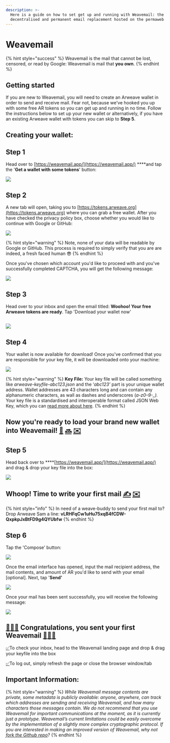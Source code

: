 ```yaml
---
description: >-
  Here is a guide on how to set get up and running with Weavemail: the
  decentralised and permanent email replacement hosted on the permaweb.
---
```


# Weavemail

{% hint style="success" %}
Weavemail is the mail that cannot be lost, censored, or read by Google: Weavemail is mail that **you own**.
{% endhint %}

## **Getting started**

If you are new to Weavemail, you will need to create an Arweave wallet in order to send and receive mail. Fear not, because we've hooked you up with some free AR tokens so you can get up and running in no time. Follow the instructions below to set up your new wallet or alternatively, if you have an existing Arweave wallet with tokens you can skip to **Step 5**.

## **Creating your wallet:** 

## **Step 1** 

Head over to [https://weavemail.app/](https://weavemail.app/) ****and tap the '**Get a wallet with some tokens**' button:

![](../.gitbook/assets/new-1.png)

## **Step 2**

A new tab will open, taking you to [https://tokens.arweave.org](https://tokens.arweave.org) where you can grab a free wallet. After you have checked the privacy policy box, choose whether you would like to continue with Google or GitHub:

![](../.gitbook/assets/1.png)

{% hint style="warning" %}
Note, none of your data will be readable by Google or GitHub. This process is required to simply verify that you are are indeed, a fresh faced human 😎 
{% endhint %}

Once you've chosen which account you'd like to proceed with and you've successfully completed CAPTCHA, you will get the following message:

![](../.gitbook/assets/3%20%281%29.png)

## **Step 3**

Head over to your inbox and open the email titled: **Woohoo! Your free Arweave tokens are ready**. Tap 'Download your wallet now' 

## 

![](../.gitbook/assets/4%20%283%29.png)

## **Step 4**

Your wallet is now available for download! Once you've confirmed that you are responsible for your key file, it will be downloaded onto your machine: 

![](../.gitbook/assets/5%20%283%29.png)

{% hint style="warning" %}
**Key File:** Your key file will be called something like _arweave-keyfile-abc123.json_ and the ‘_abc123’_ part is your unique wallet address. Wallet addresses are 43 characters long and can contain any alphanumeric characters, as wall as dashes and underscores \(_a-z0–9-\_\)._ Your key file is a standardised and interoperable format called JSON Web Key, which you can [read more about here](https://tools.ietf.org/html/rfc7517).
{% endhint %}

## **Now you're ready to load your brand new wallet into Weavemail!** [🎉](https://emojipedia.org/party-popper/) [🔜](https://emojipedia.org/soon-with-rightwards-arrow-above/) [✉️](https://emojipedia.org/envelope/)

## **Step 5**

Head back over to ****[https://weavemail.app/](https://weavemail.app/) and drag & drop your key file into the box: 

![](../.gitbook/assets/2%20%284%29.png)

## **Whoop! Time to write your first mail** [✍️](https://emojipedia.org/writing-hand/) [✉️](https://emojipedia.org/envelope/)

{% hint style="info" %}
In need of a weave-buddy to send your first mail to? Drop Arweave Sam a line: **vLRHFqCw1uHu75xqB4fCDW-QxpkpJxBtFD9g4QYUbfw**
{% endhint %}

## **Step 6**

Tap the 'Compose' button:

![](../.gitbook/assets/3%20%283%29.png)

Once the email interface has opened, input the mail recipient address, the mail contents, and amount of AR you'd like to send with your email \[optional\]. Next, tap '**Send'** 

![](../.gitbook/assets/4%20%282%29.png)

Once your mail has been sent successfully, you will receive the following message: 

![](../.gitbook/assets/5%20%282%29.png)

## [🚀](https://emojipedia.org/rocket/)[🚀](https://emojipedia.org/rocket/)[🚀](https://emojipedia.org/rocket/) Congratulations, you sent your first Weavemail [🚀](https://emojipedia.org/rocket/)[🚀](https://emojipedia.org/rocket/)[🚀](https://emojipedia.org/rocket/)

[✅](https://emojipedia.org/white-heavy-check-mark/)To check your inbox, head to the Weavemail landing page and drop & drag your keyfile into the box 

[✅](https://emojipedia.org/white-heavy-check-mark/)To log out, simply refresh the page or close the browser window/tab

## Important Information:

{% hint style="warning" %}
_While Weavemail message contents are private, some metadata is publicly available: anyone, anywhere, can track which addresses are sending and receiving Weavemail, and how many characters those messages contain. We do not recommend that you use Weavemail for important communications at the moment, as it is currently just a prototype. Weavemail’s current limitations could be easily overcome by the implementation of a slightly more complex cryptographic protocol. If you are interested in making an improved version of Weavemail, why not_ [_fork the Github repo_](https://github.com/ArweaveTeam/weavemail)_?_
{% endhint %}



## 

